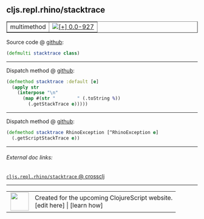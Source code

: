 ## cljs.repl.rhino/stacktrace



 <table border="1">
<tr>
<td>multimethod</td>
<td><a href="https://github.com/cljsinfo/cljs-api-docs/tree/0.0-927"><img valign="middle" alt="[+] 0.0-927" title="Added in 0.0-927" src="https://img.shields.io/badge/+-0.0--927-lightgrey.svg"></a> </td>
</tr>
</table>









Source code @ [github](https://github.com/clojure/clojurescript/blob/r3255/src/main/clojure/cljs/repl/rhino.clj#L49):

```clj
(defmulti stacktrace class)
```

<!--
Repo - tag - source tree - lines:

 <pre>
clojurescript @ r3255
└── src
    └── main
        └── clojure
            └── cljs
                └── repl
                    └── <ins>[rhino.clj:49](https://github.com/clojure/clojurescript/blob/r3255/src/main/clojure/cljs/repl/rhino.clj#L49)</ins>
</pre>

-->

---

Dispatch method @ [github](https://github.com/clojure/clojurescript/blob/r3255/src/main/clojure/cljs/repl/rhino.clj#L51-L55):

```clj
(defmethod stacktrace :default [e]
  (apply str
    (interpose "\n"
      (map #(str "        " (.toString %))
        (.getStackTrace e)))))
```

<!--
Repo - tag - source tree - lines:

 <pre>
clojurescript @ r3255
└── src
    └── main
        └── clojure
            └── cljs
                └── repl
                    └── <ins>[rhino.clj:51-55](https://github.com/clojure/clojurescript/blob/r3255/src/main/clojure/cljs/repl/rhino.clj#L51-L55)</ins>
</pre>
-->

---
Dispatch method @ [github](https://github.com/clojure/clojurescript/blob/r3255/src/main/clojure/cljs/repl/rhino.clj#L57-L58):

```clj
(defmethod stacktrace RhinoException [^RhinoException e]
  (.getScriptStackTrace e))
```

<!--
Repo - tag - source tree - lines:

 <pre>
clojurescript @ r3255
└── src
    └── main
        └── clojure
            └── cljs
                └── repl
                    └── <ins>[rhino.clj:57-58](https://github.com/clojure/clojurescript/blob/r3255/src/main/clojure/cljs/repl/rhino.clj#L57-L58)</ins>
</pre>
-->

---


###### External doc links:

[`cljs.repl.rhino/stacktrace` @ crossclj](http://crossclj.info/fun/cljs.repl.rhino/stacktrace.html)<br>

---

 <table>
<tr><td>
<img valign="middle" align="right" width="48px" src="http://i.imgur.com/Hi20huC.png">
</td><td>
Created for the upcoming ClojureScript website.<br>
[edit here] | [learn how]
</td></tr></table>

[edit here]:https://github.com/cljsinfo/cljs-api-docs/blob/master/cljsdoc/cljs.repl.rhino_stacktrace.cljsdoc
[learn how]:https://github.com/cljsinfo/cljs-api-docs/wiki/cljsdoc-files

<!--

This information was too distracting to show to readers, but I'll leave it
commented here since it is helpful to:

- pretty-print the data used to generate this document
- and show how to retrieve that data



The API data for this symbol:

```clj
{:ns "cljs.repl.rhino",
 :name "stacktrace",
 :type "multimethod",
 :source {:code "(defmulti stacktrace class)",
          :title "Source code",
          :repo "clojurescript",
          :tag "r3255",
          :filename "src/main/clojure/cljs/repl/rhino.clj",
          :lines [49]},
 :full-name "cljs.repl.rhino/stacktrace",
 :full-name-encode "cljs.repl.rhino_stacktrace",
 :extra-sources ({:code "(defmethod stacktrace :default [e]\n  (apply str\n    (interpose \"\\n\"\n      (map #(str \"        \" (.toString %))\n        (.getStackTrace e)))))",
                  :title "Dispatch method",
                  :repo "clojurescript",
                  :tag "r3255",
                  :filename "src/main/clojure/cljs/repl/rhino.clj",
                  :lines [51 55]}
                 {:code "(defmethod stacktrace RhinoException [^RhinoException e]\n  (.getScriptStackTrace e))",
                  :title "Dispatch method",
                  :repo "clojurescript",
                  :tag "r3255",
                  :filename "src/main/clojure/cljs/repl/rhino.clj",
                  :lines [57 58]}),
 :history [["+" "0.0-927"]]}

```

Retrieve the API data for this symbol:

```clj
;; from Clojure REPL
(require '[clojure.edn :as edn])
(-> (slurp "https://raw.githubusercontent.com/cljsinfo/cljs-api-docs/catalog/cljs-api.edn")
    (edn/read-string)
    (get-in [:symbols "cljs.repl.rhino/stacktrace"]))
```

-->
